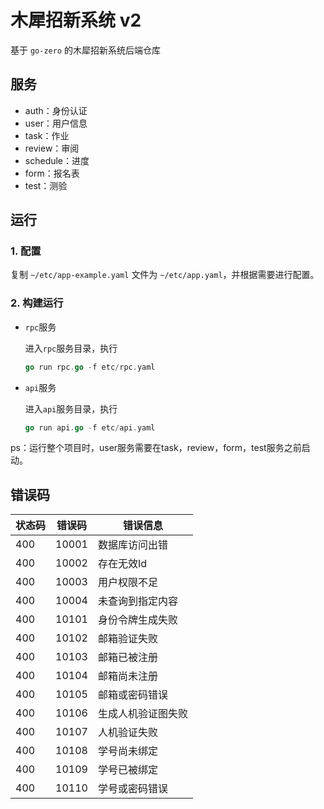 # 木犀招新系统 v2

基于 `go-zero` 的木犀招新系统后端仓库

## 服务

- auth：身份认证
- user：用户信息
- task：作业
- review：审阅
- schedule：进度
- form：报名表
- test：测验

## 运行

### 1. 配置

 复制 `~/etc/app-example.yaml` 文件为 `~/etc/app.yaml`，并根据需要进行配置。

### 2. 构建运行

- `rpc`服务

  进入`rpc`服务目录，执行

  ```go
  go run rpc.go -f etc/rpc.yaml
  ```

- `api`服务

  进入`api`服务目录，执行

  ```go
  go run api.go -f etc/api.yaml
  ```

ps：运行整个项目时，user服务需要在task，review，form，test服务之前启动。

## 错误码

| 状态码 | 错误码 | 错误信息           |
| ------ | ------ | ------------------ |
| 400    | 10001  | 数据库访问出错     |
| 400    | 10002  | 存在无效Id         |
| 400    | 10003  | 用户权限不足       |
| 400    | 10004  | 未查询到指定内容   |
| 400    | 10101  | 身份令牌生成失败   |
| 400    | 10102  | 邮箱验证失败       |
| 400    | 10103  | 邮箱已被注册       |
| 400    | 10104  | 邮箱尚未注册       |
| 400    | 10105  | 邮箱或密码错误     |
| 400    | 10106  | 生成人机验证图失败 |
| 400    | 10107  | 人机验证失败       |
| 400    | 10108  | 学号尚未绑定       |
| 400    | 10109  | 学号已被绑定       |
| 400    | 10110  | 学号或密码错误     |
